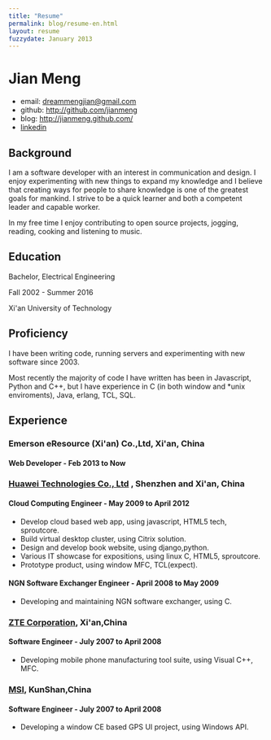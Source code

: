 ```yaml
---
title: "Resume"
permalink: blog/resume-en.html
layout: resume
fuzzydate: January 2013
---
```


# Jian Meng


* email: <dreammengjian@gmail.com>
* github: <http://github.com/jianmeng>
* blog: <http://jianmeng.github.com/>
* [linkedin](http://www.linkedin.com/pub/jian-meng/41/927/449)

## Background
I am a software developer with an interest in communication and design.
I enjoy experimenting with new things to expand my knowledge and I believe
that creating ways for people to share knowledge is one of the greatest goals
for mankind. I strive to be a quick learner and both a competent leader and
 capable worker. 

In my free time I enjoy contributing to open source projects, jogging, reading, cooking
 and listening to music.

## Education
Bachelor, Electrical Engineering

Fall 2002 - Summer 2016  

Xi'an University of Technology 

## Proficiency
I have been writing code, running servers and experimenting with new software since 2003.

Most recently the majority of code I have written has been in Javascript, Python and C++,
 but I have experience in C (in both window and \*unix enviroments), Java, erlang, TCL, SQL.


## Experience

### Emerson eResource (Xi'an) Co.,Ltd, Xi'an, China

#### Web Developer - Feb 2013 to Now

### [Huawei Technologies Co., Ltd](http://www.huawei.com) , Shenzhen and Xi'an, China

#### Cloud Computing Engineer - May 2009 to April 2012
* Develop cloud based web app, using javascript, HTML5 tech, sproutcore.
* Build virtual desktop cluster, using Citrix solution.
* Design and develop book website, using django,python.
* Various IT showcase for expositions, using linux C, HTML5, sproutcore.
* Prototype product, using window MFC, TCL(expect).

#### NGN Software Exchanger Engineer - April 2008 to May 2009
* Developing and maintaining NGN software exchanger, using C.


### [ZTE Corporation](http://www.zte.com.cn), Xi'an,China

#### Software Engineer - July 2007 to April 2008
* Developing mobile phone manufacturing tool suite, using Visual C++, MFC.


### [MSI](http://www.msi.com), KunShan,China

#### Software Engineer - July 2007 to April 2008
* Developing a window CE based GPS UI project, using Windows API.

